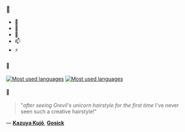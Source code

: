 ### 👋

- 🔭
- 🌱
- 💬
- 📫
- ⚡

#### 🧏

[![Most used languages](https://github-readme-stats-aynah.vercel.app/api/top-langs/?username=aynh&theme=solarized-dark&langs_count=6&layout=compact&hide_title=true)](https://github.com/anuraghazra/github-readme-stats#gh-dark-mode-only)
[![Most used languages](https://github-readme-stats-aynah.vercel.app/api/top-langs/?username=aynh&theme=solarized-light&langs_count=6&layout=compact&hide_title=true)](https://github.com/anuraghazra/github-readme-stats#gh-light-mode-only)

#### 💬

> "*after seeing Grevil's unicorn hairstyle for the first time* I've never seen such a creative hairstyle!"

&mdash; [**Kazuya Kujō**](https://myanimelist.net/character.php?q=Kazuya%20Kuj%C5%8D&cat=character), [**Gosick**](https://myanimelist.net/search/all?q=Gosick&cat=all)

